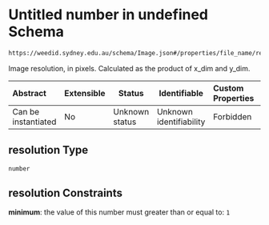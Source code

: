 # Untitled number in undefined Schema

```txt
https://weedid.sydney.edu.au/schema/Image.json#/properties/file_name/resolution
```

Image resolution, in pixels.
Calculated as the product of x_dim and y_dim.


| Abstract            | Extensible | Status         | Identifiable            | Custom Properties | Additional Properties | Access Restrictions | Defined In                                                      |
| :------------------ | ---------- | -------------- | ----------------------- | :---------------- | --------------------- | ------------------- | --------------------------------------------------------------- |
| Can be instantiated | No         | Unknown status | Unknown identifiability | Forbidden         | Allowed               | none                | [Image.schema.json\*](Image.schema.json "open original schema") |

## resolution Type

`number`

## resolution Constraints

**minimum**: the value of this number must greater than or equal to: `1`
